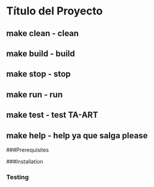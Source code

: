 # Título del Proyecto

## make clean - clean 
## make build - build
## make stop - stop
## make run - run
## make test - test TA-ART
## make help - help ya que salga please

###Prerequisites

###Installation

### Testing
